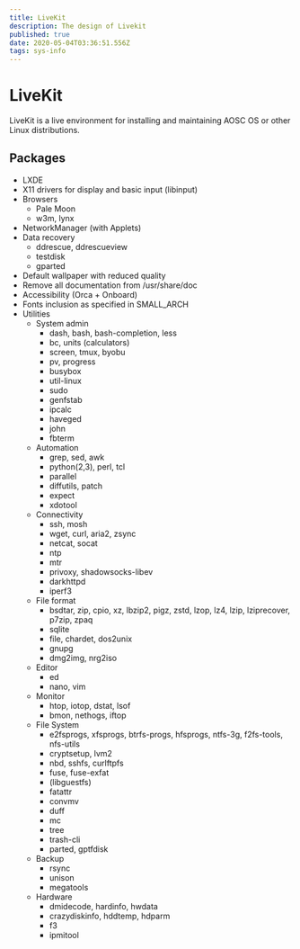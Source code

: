 ```yaml
---
title: LiveKit
description: The design of Livekit
published: true
date: 2020-05-04T03:36:51.556Z
tags: sys-info
---
```


# LiveKit
LiveKit is a live environment for installing and maintaining AOSC OS or other Linux distributions.

## Packages
- LXDE
- X11 drivers for display and basic input (libinput)
- Browsers
	- Pale Moon
	- w3m, lynx
- NetworkManager (with Applets)
- Data recovery
	- ddrescue, ddrescueview
	- testdisk
	- gparted
- Default wallpaper with reduced quality
- Remove all documentation from /usr/share/doc
- Accessibility (Orca + Onboard)
- Fonts inclusion as specified in SMALL_ARCH
- Utilities
	- System admin
		- dash, bash, bash-completion, less
		- bc, units (calculators)
		- screen, tmux, byobu
		- pv, progress
		- busybox
		- util-linux
		- sudo
		- genfstab
		- ipcalc
		- haveged
		- john
		- fbterm
	- Automation
		- grep, sed, awk
		- python(2,3), perl, tcl
		- parallel
		- diffutils, patch
		- expect
		- xdotool
	- Connectivity
		- ssh, mosh
		- wget, curl, aria2, zsync
		- netcat, socat
		- ntp
		- mtr
		- privoxy, shadowsocks-libev
		- darkhttpd
		- iperf3
	- File format
		- bsdtar, zip, cpio, xz, lbzip2, pigz, zstd, lzop, lz4, lzip, lziprecover, p7zip, zpaq
		- sqlite
		- file, chardet, dos2unix
		- gnupg
		- dmg2img, nrg2iso
	- Editor
		- ed
		- nano, vim
	- Monitor
		- htop, iotop, dstat, lsof
		- bmon, nethogs, iftop
	- File System
		- e2fsprogs, xfsprogs, btrfs-progs, hfsprogs, ntfs-3g, f2fs-tools, nfs-utils
		- cryptsetup, lvm2
		- nbd, sshfs, curlftpfs
		- fuse, fuse-exfat
		- (libguestfs)
		- fatattr
		- convmv
		- duff
		- mc
		- tree
		- trash-cli
		- parted, gptfdisk
	- Backup
		- rsync
		- unison
		- megatools
	- Hardware
		- dmidecode, hardinfo, hwdata
		- crazydiskinfo, hddtemp, hdparm
		- f3
		- ipmitool